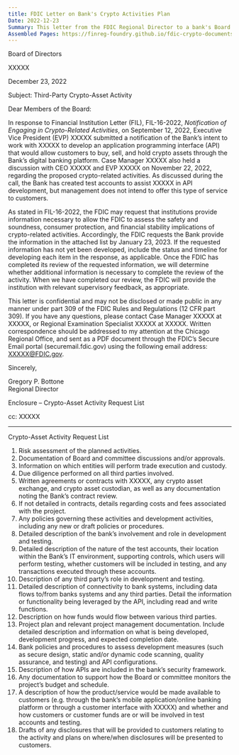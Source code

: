```yaml
---
title: FDIC Letter on Bank's Crypto Activities Plan
Date: 2022-12-23
Summary: This letter from the FDIC Regional Director to a bank's Board of Directors responds to the bank's notification about its intent to work with a third party to develop an API for crypto asset transactions through the bank's digital banking platform. The letter acknowledges the bank's notification under FIL-16-2022 and a subsequent discussion where the bank indicated it created test accounts for API development but does not intend to offer crypto services to customers. The FDIC requests detailed information about the planned activities, including risk assessments, board documentation, third-party relationships, contracts, policies, technical details about the API development, testing procedures, and customer disclosures. The letter includes an 18-item request list covering various aspects of the crypto-asset activity, with a deadline for the bank to provide this information for the FDIC's safety and soundness assessment. (AI-generated)
Assembled Pages: https://finreg-foundry.github.io/fdic-crypto-documents//assets/assembled_pages/document_42371.pdf
---
```

Board of Directors

XXXXX

December 23, 2022

Subject: Third-Party Crypto-Asset Activity

Dear Members of the Board:

In response to Financial Institution Letter (FIL), FIL-16-2022, *Notification of Engaging in Crypto-Related Activities*, on September 12, 2022, Executive Vice President (EVP) XXXXX submitted a notification of the Bank’s intent to work with XXXXX to develop an application programming interface (API) that would allow customers to buy, sell, and hold crypto assets through the Bank’s digital banking platform. Case Manager XXXXX also held a discussion with CEO XXXXX and EVP XXXXX on November 22, 2022, regarding the proposed crypto-related activities. As discussed during the call, the Bank has created test accounts to assist XXXXX in API development, but management does not intend to offer this type of service to customers.

As stated in FIL-16-2022, the FDIC may request that institutions provide information necessary to allow the FDIC to assess the safety and soundness, consumer protection, and financial stability implications of crypto-related activities. Accordingly, the FDIC requests the Bank provide the information in the attached list by January 23, 2023. If the requested information has not yet been developed, include the status and timeline for developing each item in the response, as applicable. Once the FDIC has completed its review of the requested information, we will determine whether additional information is necessary to complete the review of the activity. When we have completed our review, the FDIC will provide the institution with relevant supervisory feedback, as appropriate.

This letter is confidential and may not be disclosed or made public in any manner under part 309 of the FDIC Rules and Regulations (12 CFR part 309). If you have any questions, please contact Case Manager XXXXX at XXXXX, or Regional Examination Specialist XXXXX at XXXXX. Written correspondence should be addressed to my attention at the Chicago Regional Office, and sent as a PDF document through the FDIC’s Secure Email portal (securemail.fdic.gov) using the following email address: XXXXX@FDIC.gov.

Sincerely,

Gregory P. Bottone  
Regional Director

Enclosure – Crypto-Asset Activity Request List

cc: XXXXX

---

Crypto-Asset Activity Request List

1. Risk assessment of the planned activities.
2. Documentation of Board and committee discussions and/or approvals.
3. Information on which entities will perform trade execution and custody.
4. Due diligence performed on all third parties involved.
5. Written agreements or contracts with XXXXX, any crypto asset exchange, and crypto asset custodian, as well as any documentation noting the Bank’s contract review.
6. If not detailed in contracts, details regarding costs and fees associated with the project.
7. Any policies governing these activities and development activities, including any new or draft policies or procedures.
8. Detailed description of the bank’s involvement and role in development and testing.
9. Detailed description of the nature of the test accounts, their location within the Bank’s IT environment, supporting controls, which users will perform testing, whether customers will be included in testing, and any transactions executed through these accounts.
10. Description of any third party’s role in development and testing.
11. Detailed description of connectivity to bank systems, including data flows to/from banks systems and any third parties. Detail the information or functionality being leveraged by the API, including read and write functions.
12. Description on how funds would flow between various third parties.
13. Project plan and relevant project management documentation. Include detailed description and information on what is being developed, development progress, and expected completion date.
14. Bank policies and procedures to assess development measures (such as secure design, static and/or dynamic code scanning, quality assurance, and testing) and API configurations.
15. Description of how APIs are included in the bank’s security framework.
16. Any documentation to support how the Board or committee monitors the project’s budget and schedule.
17. A description of how the product/service would be made available to customers (e.g. through the bank’s mobile application/online banking platform or through a customer interface with XXXXX) and whether and how customers or customer funds are or will be involved in test accounts and testing.
18. Drafts of any disclosures that will be provided to customers relating to the activity and plans on where/when disclosures will be presented to customers.